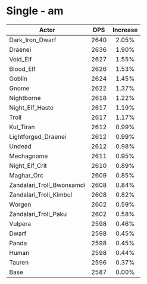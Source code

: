 # Single - am
| Actor | DPS | Increase |
|---|:---:|:---:|
|Dark_Iron_Dwarf|2640|2.05%|
|Draenei|2636|1.90%|
|Void_Elf|2627|1.55%|
|Blood_Elf|2626|1.53%|
|Goblin|2624|1.45%|
|Gnome|2622|1.37%|
|Nightborne|2618|1.22%|
|Night_Elf_Haste|2617|1.19%|
|Troll|2617|1.17%|
|Kul_Tiran|2612|0.99%|
|Lightforged_Draenei|2612|0.99%|
|Undead|2612|0.98%|
|Mechagnome|2611|0.95%|
|Night_Elf_Crit|2610|0.89%|
|Maghar_Orc|2609|0.85%|
|Zandalari_Troll_Bwonsamdi|2608|0.84%|
|Zandalari_Troll_Kimbul|2608|0.82%|
|Worgen|2602|0.59%|
|Zandalari_Troll_Paku|2602|0.58%|
|Vulpera|2598|0.46%|
|Dwarf|2598|0.45%|
|Panda|2598|0.45%|
|Human|2598|0.44%|
|Tauren|2596|0.37%|
|Base|2587|0.00%|
